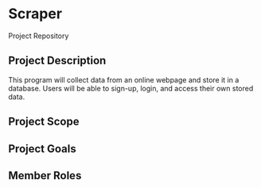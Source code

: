 # Scraper
Project Repository

## Project Description
This program will collect data from an online webpage and store it in a database. Users will be able to sign-up, login, and access their own stored data. 

## Project Scope


## Project Goals


## Member Roles

